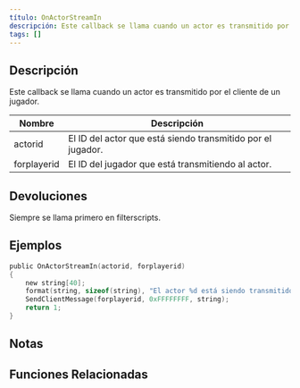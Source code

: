 ```yaml
---
título: OnActorStreamIn
descripción: Este callback se llama cuando un actor es transmitido por el cliente de un jugador.
tags: []
---
```


<VersionWarnES name='callback' version='SA-MP 0.3.7' />

## Descripción

Este callback se llama cuando un actor es transmitido por el cliente de un jugador.

| Nombre      | Descripción                                                   |
| ----------- | ------------------------------------------------------------- |
| actorid     | El ID del actor que está siendo transmitido por el jugador.   |
| forplayerid | El ID del jugador que está transmitiendo al actor.            |

## Devoluciones

Siempre se llama primero en filterscripts.

## Ejemplos

```c
public OnActorStreamIn(actorid, forplayerid)
{
    new string[40];
    format(string, sizeof(string), "El actor %d está siendo transmitido a tu jugador.", actorid);
    SendClientMessage(forplayerid, 0xFFFFFFFF, string);
    return 1;
}
```

## Notas

<TipNPCCallbacksES />

## Funciones Relacionadas

